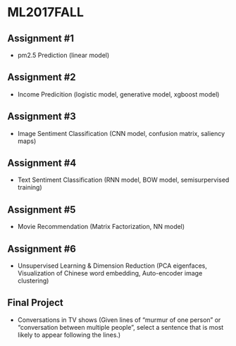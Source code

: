# ML2017FALL

## Assignment #1

* pm2.5 Prediction (linear model)

## Assignment #2

* Income Predicition (logistic model, generative model, xgboost model)

## Assignment #3

* Image Sentiment Classification (CNN model, confusion matrix, saliency maps)

## Assignment #4

* Text Sentiment Classification (RNN model, BOW model, semisurpervised
training)

## Assignment #5

* Movie Recommendation (Matrix Factorization, NN model)

## Assignment #6

* Unsupervised Learning & Dimension Reduction (PCA eigenfaces, Visualization of Chinese word embedding, Auto-encoder image clustering)

## Final Project

* Conversations in TV shows (Given lines of “murmur of one person” or “conversation between multiple people”, select a sentence that is most likely to appear following the lines.)